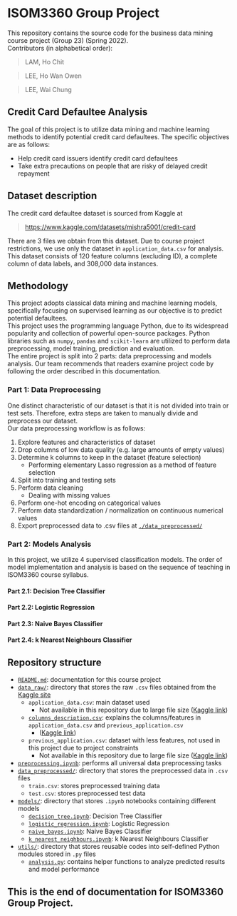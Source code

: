 # ISOM3360 Group Project
This repository contains the source code for the business data mining course project (Group 23) (Spring 2022).  
Contributors (in alphabetical order):
> LAM, Ho Chit

> LEE, Ho Wan Owen

> LEE, Wai Chung

## Credit Card Defaultee Analysis
The goal of this project is to utilize data mining and machine learning methods to identify potential credit card defaultees.
The specific objectives are as follows:
- Help credit card issuers identify credit card defaultees
- Take extra precautions on people that are risky of delayed credit repayment

## Dataset description
The credit card defaultee dataset is sourced from Kaggle at
> https://www.kaggle.com/datasets/mishra5001/credit-card  

There are 3 files we obtain from this dataset. Due to course project restrictions, we use only the dataset in `application_data.csv` for analysis.  
This dataset consists of 120 feature columns (excluding ID), a complete column of data labels, and 308,000 data instances.

## Methodology
This project adopts classical data mining and machine learning models, specifically focusing on supervised learning as our objective is to predict potential defaultees.  
This project uses the programming language Python, due to its widespread popularity and collection of powerful open-source packages. Python libraries such as `numpy`, `pandas` and `scikit-learn` are utilized to perform data preprocessing, model training, prediction and evaluation.  
The entire project is split into 2 parts: data preprocessing and models analysis. Our team recommends that readers examine project code by following the order described in this documentation.

### Part 1: Data Preprocessing
One distinct characteristic of our dataset is that it is not divided into train or test sets. Therefore, extra steps are taken to manually divide and preprocess our dataset.  
Our data preprocessing workflow is as follows:

1. Explore features and characteristics of dataset
2. Drop columns of low data quality (e.g. large amounts of empty values)
3. Determine k columns to keep in the dataset (feature selection)
   - Performing elementary Lasso regression as a method of feature selection
4. Split into training and testing sets
5. Perform data cleaning
   - Dealing with missing values
6. Perform one-hot encoding on categorical values
7. Perform data standardization / normalization on continuous numerical values
8. Export preprocessed data to .csv files at [`./data_preprocessed/`](data_preprocessed)

### Part 2: Models Analysis
In this project, we utilize 4 supervised classification models. The order of model implementation and analysis is based on the sequence of teaching in ISOM3360 course syllabus.
#### Part 2.1: Decision Tree Classifier

#### Part 2.2: Logistic Regression

#### Part 2.3: Naive Bayes Classifier

#### Part 2.4: k Nearest Neighbours Classifier


## Repository structure
- [`README.md`](README.md): documentation for this course project
- [`data_raw/`](data_raw): directory that stores the raw `.csv` files obtained from the [Kaggle site](https://www.kaggle.com/datasets/mishra5001/credit-card)
  - `application_data.csv`: main dataset used
    - Not available in this repository due to large file size ([Kaggle link](https://www.kaggle.com/datasets/mishra5001/credit-card?select=application_data.csv))
  - [`columns_description.csv`](data_raw/columns_description.csv): explains the columns/features in `application_data.csv` and `previous_application.csv`
    - ([Kaggle link](kaggle.com/datasets/mishra5001/credit-card?select=columns_description.csv))
  - `previous_application.csv`: dataset with less features, not used in this project due to project constraints
    - Not available in this repository due to large file size ([Kaggle link](https://www.kaggle.com/datasets/mishra5001/credit-card?select=previous_application.csv))
- [`preprocessing.ipynb`](preprocess.ipynb): performs all universal data preprocessing tasks
- [`data_preprocessed/`](data_preprocessed): directory that stores the preprocessed data in `.csv` files
  - `train.csv`: stores preprocessed training data
  - `test.csv`: stores preprocessed test data
- [`models/`](models): directory that stores `.ipynb` notebooks containing different models
  - [`decision_tree.ipynb`](models/decision_tree.ipynb): Decision Tree Classifier
  - [`logistic_regression.ipynb`](models/logistic_regression.ipynb): Logistic Regression
  - [`naive_bayes.ipynb`](models/naive_bayes.ipynb): Naive Bayes Classifier
  - [`k_nearest_neighbours.ipynb`](models/k_nearest_neighbours.ipynb): k Nearest Neighbours Classifier
- [`utils/`](utils): directory that stores reusable codes into self-defined Python modules stored in `.py` files
  - [`analysis.py`](utils/analysis.py): contains helper functions to analyze predicted results and model performance


## This is the end of documentation for ISOM3360 Group Project.